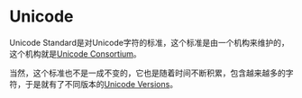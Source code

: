 # Unicode

Unicode Standard是对Unicode字符的标准，这个标准是由一个机构来维护的，这个机构就是[Unicode Consortium](./UnicodeConsortium.md)。

当然，这个标准也不是一成不变的，它也是随着时间不断积累，包含越来越多的字符，于是就有了不同版本的[Unicode Versions](./UnicodeVersions.md)。
